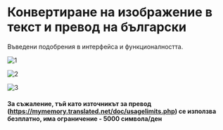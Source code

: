 # Конвертиране на изображение в текст и превод на български

Въведени подобрения в интерфейса и функционалността.


![1](https://user-images.githubusercontent.com/104040753/182483343-ce516776-9542-46d1-9657-20f8fe8a1b87.png)

![2](https://user-images.githubusercontent.com/104040753/182483404-dcab57a3-a868-40e9-b222-b41c2fad9a42.png)

![3](https://user-images.githubusercontent.com/104040753/182483461-9d99da1f-3515-4fa1-a35d-74f2f2cf7b84.png)

#### За съжаление, тъй като източникът за превод (https://mymemory.translated.net/doc/usagelimits.php) се използва безплатно, има ограничение - 5000 символа/ден
